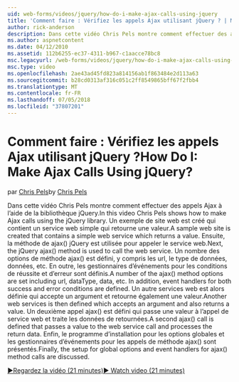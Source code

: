```yaml
---
uid: web-forms/videos/jquery/how-do-i-make-ajax-calls-using-jquery
title: 'Comment faire : Vérifiez les appels Ajax utilisant jQuery ? | Microsoft Docs'
author: rick-anderson
description: Dans cette vidéo Chris Pels montre comment effectuer des appels Ajax à l’aide de la bibliothèque jQuery. Un exemple de site web est créé qui contient un service web simple qui retourne...
ms.author: aspnetcontent
ms.date: 04/12/2010
ms.assetid: 112b6255-ec37-4311-b967-c1aacce78bc8
msc.legacyurl: /web-forms/videos/jquery/how-do-i-make-ajax-calls-using-jquery
msc.type: video
ms.openlocfilehash: 2ae43ad45fd823a814156ab1f863484e2d113a63
ms.sourcegitcommit: b28cd0313af316c051c2ff8549865bff67f2fbb4
ms.translationtype: MT
ms.contentlocale: fr-FR
ms.lasthandoff: 07/05/2018
ms.locfileid: "37807201"
---
```

<a name="how-do-i-make-ajax-calls-using-jquery"></a><span data-ttu-id="541e4-105">Comment faire : Vérifiez les appels Ajax utilisant jQuery ?</span><span class="sxs-lookup"><span data-stu-id="541e4-105">How Do I: Make Ajax Calls Using jQuery?</span></span>
====================
<span data-ttu-id="541e4-106">par [Chris Pels](https://twitter.com/chrispels)</span><span class="sxs-lookup"><span data-stu-id="541e4-106">by [Chris Pels](https://twitter.com/chrispels)</span></span>

<span data-ttu-id="541e4-107">Dans cette vidéo Chris Pels montre comment effectuer des appels Ajax à l’aide de la bibliothèque jQuery.</span><span class="sxs-lookup"><span data-stu-id="541e4-107">In this video Chris Pels shows how to make Ajax calls using the jQuery library.</span></span> <span data-ttu-id="541e4-108">Un exemple de site web est créé qui contient un service web simple qui retourne une valeur.</span><span class="sxs-lookup"><span data-stu-id="541e4-108">A sample web site is created that contains a simple web service which returns a value.</span></span> <span data-ttu-id="541e4-109">Ensuite, la méthode de ajax() jQuery est utilisée pour appeler le service web.</span><span class="sxs-lookup"><span data-stu-id="541e4-109">Next, the jQuery ajax() method is used to call the web service.</span></span> <span data-ttu-id="541e4-110">Un nombre des options de méthode ajax() est défini, y compris les url, le type de données, données, etc. En outre, les gestionnaires d’événements pour les conditions de réussite et d’erreur sont définis.</span><span class="sxs-lookup"><span data-stu-id="541e4-110">A number of the ajax() method options are set including url, dataType, data, etc. In addition, event handlers for both success and error conditions are defined.</span></span> <span data-ttu-id="541e4-111">Un autre services web est alors définie qui accepte un argument et retourne également une valeur.</span><span class="sxs-lookup"><span data-stu-id="541e4-111">Another web services is then defined which accepts an argument and also returns a value.</span></span> <span data-ttu-id="541e4-112">Un deuxième appel ajax() est défini qui passe une valeur à l’appel de service web et traite les données de retournées.</span><span class="sxs-lookup"><span data-stu-id="541e4-112">A second ajax() call is defined that passes a value to the web service call and processes the return data.</span></span> <span data-ttu-id="541e4-113">Enfin, le programme d’installation pour les options globales et les gestionnaires d’événements pour les appels de méthode ajax() sont présentés.</span><span class="sxs-lookup"><span data-stu-id="541e4-113">Finally, the setup for global options and event handlers for ajax() method calls are discussed.</span></span>

[<span data-ttu-id="541e4-114">&#9654;Regardez la vidéo (21 minutes)</span><span class="sxs-lookup"><span data-stu-id="541e4-114">&#9654; Watch video (21 minutes)</span></span>](https://channel9.msdn.com/Blogs/ASP-NET-Site-Videos/how-do-i-make-ajax-calls-using-jquery)
